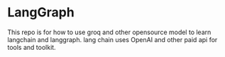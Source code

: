 # LangGraph
This repo is for how to use groq and other opensource model to learn langchain and langgraph.
lang chain uses OpenAI and other paid api for tools and toolkit. 
